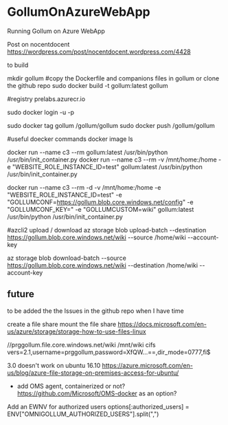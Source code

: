 # GollumOnAzureWebApp

Running Gollum on Azure WebApp

Post on nocentdocent https://wordpress.com/post/nocentdocent.wordpress.com/4428 

to build

mkdir gollum
#copy the Dockerfile and companions files in gollum or clone the github repo
sudo docker build -t gollum:latest gollum

#registry prelabs.azurecr.io

sudo docker login <registry> -u <user> -p <password>

sudo docker tag gollum <registry>/gollum/gollum
sudo docker push <registry>/gollum/gollum

#useful doecker commands
docker image ls

docker run --name c3 --rm gollum:latest /usr/bin/python /usr/bin/init_container.py
docker run --name c3 --rm -v /mnt/home:/home -e "WEBSITE_ROLE_INSTANCE_ID=test" gollum:latest /usr/bin/python /usr/bin/init_container.py

docker run --name c3 --rm -d -v /mnt/home:/home -e "WEBSITE_ROLE_INSTANCE_ID=test" -e "GOLLUMCONF=https://gollum.blob.core.windows.net/config" -e "GOLLUMCONF_KEY=" -e "GOLLUMCUSTOM=wiki" gollum:latest /usr/bin/python /usr/bin/init_container.py


#azcli2 upload / download
az storage blob upload-batch --destination https://gollum.blob.core.windows.net/wiki --source /home/wiki --account-key <key>

az storage blob download-batch --source https://gollum.blob.core.windows.net/wiki --destination /home/wiki --account-key <key>

## future

to be added the the Issues in the github repo when I have time

create a file share
mount the file share https://docs.microsoft.com/en-us/azure/storage/storage-how-to-use-files-linux

//prggollum.file.core.windows.net/wiki /mnt/wiki cifs vers=2.1,username=prggollum,password=XfQW...==,dir_mode=0777,fi$

3.0 doesn't work on ubuntu 16.10
https://azure.microsoft.com/en-us/blog/azure-file-storage-on-premises-access-for-ubuntu/

- add OMS agent, containerized or not? https://github.com/Microsoft/OMS-docker as an option?

Add an EWNV for authorized users 
options[:authorized_users] = ENV["OMNIGOLLUM_AUTHORIZED_USERS"].split(",")

